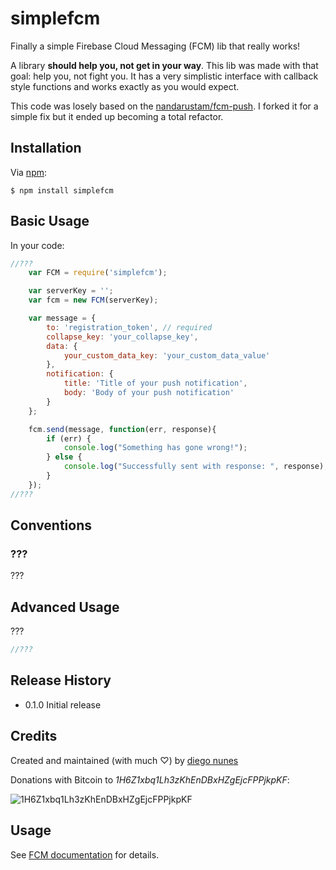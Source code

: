 simplefcm
=========
Finally a simple Firebase Cloud Messaging (FCM) lib that really works!

A library **should help you, not get in your way**. This lib was made with that goal: help you, not fight you. It has a very simplistic interface with callback style functions and works exactly as you would expect.

This code was losely based on the [nandarustam/fcm-push][1]. I forked it for a simple fix but it ended up becoming a total refactor.


## <a id="install">Installation</a>

Via [npm][2]:

    $ npm install simplefcm


## <a id="basicusage">Basic Usage</a>

In your code:

```javascript
//???
    var FCM = require('simplefcm');

    var serverKey = '';
    var fcm = new FCM(serverKey);

    var message = {
        to: 'registration_token', // required
        collapse_key: 'your_collapse_key',
        data: {
            your_custom_data_key: 'your_custom_data_value'
        },
        notification: {
            title: 'Title of your push notification',
            body: 'Body of your push notification'
        }
    };

    fcm.send(message, function(err, response){
        if (err) {
            console.log("Something has gone wrong!");
        } else {
            console.log("Successfully sent with response: ", response);
        }
    });
//???
```


## <a id="conventions">Conventions</a>

### <a id="a">???</a>

???


## <a id="advancedusage">Advanced Usage</a>

???

```javascript
//???
```


## <a id="releaseh">Release History</a>

* 0.1.0 Initial release


## <a id="credits">Credits</a>

Created and maintained (with much ♡) by [diego nunes](http://dnunes.com)

Donations with Bitcoin to _1H6Z1xbq1Lh3zKhEnDBxHZgEjcFPPjkpKF_:

![1H6Z1xbq1Lh3zKhEnDBxHZgEjcFPPjkpKF](http://chart.apis.google.com/chart?cht=qr&chs=200x200&chl=bitcoin:1H6Z1xbq1Lh3zKhEnDBxHZgEjcFPPjkpKF)





## Usage


See [FCM documentation][2] for details.

[1]: https://github.com/nandarustam/fcm-push
[2]: http://github.com/isaacs/npm
